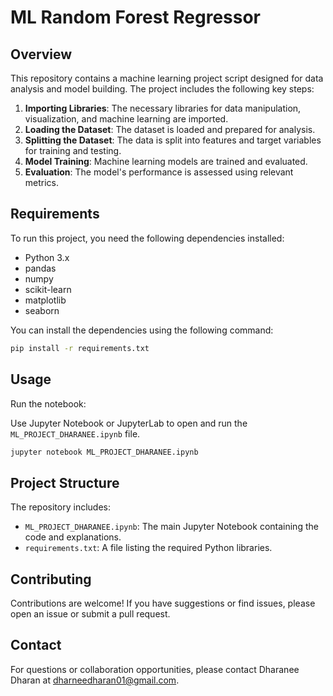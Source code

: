# ML Random Forest Regressor

## Overview
This repository contains a machine learning project script designed for data analysis and model building. The project includes the following key steps:

1. **Importing Libraries**: The necessary libraries for data manipulation, visualization, and machine learning are imported.
2. **Loading the Dataset**: The dataset is loaded and prepared for analysis.
3. **Splitting the Dataset**: The data is split into features and target variables for training and testing.
4. **Model Training**: Machine learning models are trained and evaluated.
5. **Evaluation**: The model's performance is assessed using relevant metrics.

## Requirements
To run this project, you need the following dependencies installed:

- Python 3.x
- pandas
- numpy
- scikit-learn
- matplotlib
- seaborn

You can install the dependencies using the following command:

```bash
pip install -r requirements.txt
```

## Usage
Run the notebook:

Use Jupyter Notebook or JupyterLab to open and run the `ML_PROJECT_DHARANEE.ipynb` file.

```bash
jupyter notebook ML_PROJECT_DHARANEE.ipynb
```

## Project Structure
The repository includes:

- `ML_PROJECT_DHARANEE.ipynb`: The main Jupyter Notebook containing the code and explanations.
- `requirements.txt`: A file listing the required Python libraries.

## Contributing
Contributions are welcome! If you have suggestions or find issues, please open an issue or submit a pull request.


## Contact
For questions or collaboration opportunities, please contact Dharanee Dharan at dharneedharan01@gmail.com.

